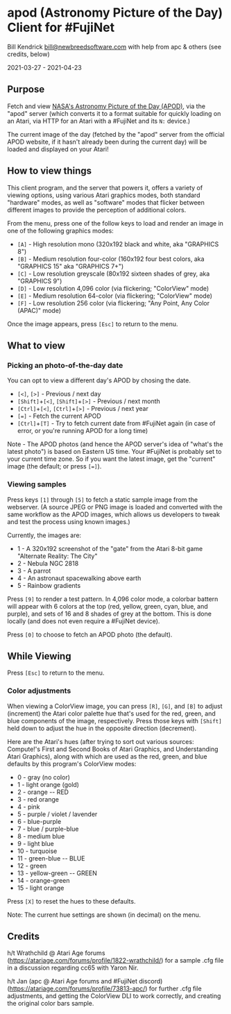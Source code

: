 apod (Astronomy Picture of the Day) Client for #FujiNet
=======================================================

Bill Kendrick bill@newbreedsoftware.com
with help from apc & others (see credits, below)

2021-03-27 - 2021-04-23

## Purpose
Fetch and view [NASA's Astronomy Picture of the Day (APOD)](https://apod.nasa.gov/apod/),
via the "apod" server (which converts it to a format suitable for quickly loading on
an Atari, via HTTP for an Atari with a #FujiNet and its `N:` device.)

The current image of the day (fetched by the "apod" server from the
official APOD website, if it hasn't already been during the current day)
will be loaded and displayed on your Atari!

## How to view things
This client program, and the server that powers it, offers
a variety of viewing options, using various Atari graphics modes,
both standard "hardware" modes, as well as "software" modes
that flicker between different images to provide the perception
of additional colors.

From the menu, press one of the follow keys to load and render
an image in one of the following graphics modes:

- `[A]` - High resolution mono (320x192 black and white, aka "GRAPHICS 8")
- `[B]` - Medium resolution four-color (160x192 four best colors, aka "GRAPHICS 15" aka "GRAPHICS 7+")
- `[C]` - Low resolution greyscale (80x192 sixteen shades of grey, aka "GRAPHICS 9")
- `[D]` - Low resolution 4,096 color (via flickering; "ColorView" mode)
- `[E]` - Medium resolution 64-color (via flickering; "ColorView" mode)
- `[F]` - Low resolution 256 color (via flickering; "Any Point, Any Color (APAC)" mode)

Once the image appears, press `[Esc]` to return to the menu.

## What to view

### Picking an photo-of-the-day date
You can opt to view a different day's APOD by chosing the date.

- `[<]`, `[>]` - Previous / next day
- `[Shift]`+`[<]`, `[Shift]`+`[>]` - Previous / next month
- `[Ctrl]`+`[<]`, `[Ctrl]`+`[>]` - Previous / next year
- `[=]` - Fetch the current APOD
- `[Ctrl]`+`[T]` - Try to fetch current date from #FujiNet again (in case of error, or you're running APOD for a long time)

Note - The APOD photos (and hence the APOD server's idea of
"what's the latest photo") is based on Eastern US time.
Your #FujiNet is probably set to your current time zone.
So if you want the latest image, get the "current" image
(the default; or press `[=]`).

### Viewing samples
Press keys `[1]` through `[5]` to fetch a static sample image
from the webserver.  (A source JPEG or PNG image is loaded and
converted with the same workflow as the APOD images, which allows
us developers to tweak and test the process using known images.)

Currently, the images are:

- 1 - A 320x192 screenshot of the "gate" from the Atari 8-bit game "Alternate Reality: The City"
- 2 - Nebula NGC 2818
- 3 - A parrot
- 4 - An astronaut spacewalking above earth
- 5 - Rainbow gradients

Press `[9]` to render a test pattern.  In 4,096 color mode,
a colorbar battern will appear with 6 colors at the top
(red, yellow, green, cyan, blue, and purple), and sets of
16 and 8 shades of grey at the bottom.  This is done locally
(and does not even require a #FujiNet device).

Press `[0]` to choose to fetch an APOD photo (the default).

## While Viewing
Press `[Esc]` to return to the menu.

### Color adjustments
When viewing a ColorView image, you can press `[R]`, `[G]`, and
`[B]` to adjust (increment) the Atari color palette hue that's
used for the red, green, and blue components of the image,
respectively.  Press those keys with `[Shift]` held down to adjust
the hue in the opposite direction (decrement).

Here are the Atari's hues (after trying to sort out various sources:
Compute!'s First and Second Books of Atari Graphics, and
Understanding Atari Graphics), along with which are used as the
red, green, and blue defaults by this program's ColorView modes:

- 0 - gray (no color)
- 1 - light orange (gold)
- 2 - orange -- RED
- 3 - red orange
- 4 - pink
- 5 - purple / violet / lavender
- 6 - blue-purple
- 7 - blue / purple-blue
- 8 - medium blue
- 9 - light blue
- 10 - turquoise
- 11 - green-blue -- BLUE
- 12 - green
- 13 - yellow-green -- GREEN
- 14 - orange-green
- 15 - light orange

Press `[X]` to reset the hues to these defaults.

Note: The current hue settings are shown (in decimal)
on the menu.

## Credits

h/t Wrathchild @ Atari Age forums
(https://atariage.com/forums/profile/1822-wrathchild/)
for a sample .cfg file in a discussion regarding cc65
with Yaron Nir.

h/t Jan (apc @ Atari Age forums and #FujiNet discord)
(https://atariage.com/forums/profile/73813-apc/)
for further .cfg file adjustments, and getting the
ColorView DLI to work correctly, and creating the original
color bars sample.

